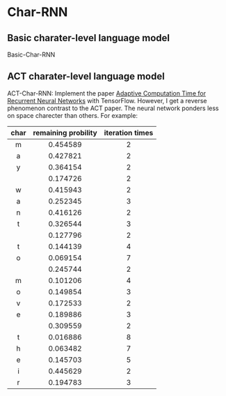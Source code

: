 # Char-RNN
## Basic charater-level language model 
Basic-Char-RNN
## ACT charater-level language model
ACT-Char-RNN: Implement the paper [Adaptive Computation Time for Recurrent Neural Networks](https://arxiv.org/pdf/1603.08983v4.pdf) with TensorFlow. However, I get a reverse phenomenon contrast to the ACT paper. The neural network ponders less on space charecter than others. For example:

| char | remaining probility| iteration times|
|:----:|:------------------:|:--------------:|
|   m  |      0.454589      |        2       |
|   a  |      0.427821      |        2       |
|   y  |      0.364154      |        2       |
|      |      0.174726      |        2       |
|   w  |      0.415943      |        2       | 
|   a  |      0.252345      |        3       | 
|   n  |      0.416126      |        2       |
|   t  |      0.326544      |        3       |
|      |      0.127796      |        2       |
|   t  |      0.144139      |        4       |
|   o  |      0.069154      |        7       |
|      |      0.245744      |        2       | 
|   m  |      0.101206      |        4       |
|   o  |      0.149854      |        3       |
|   v  |      0.172533      |        2       |
|   e  |      0.189886      |        3       |
|      |      0.309559      |        2       |
|   t  |      0.016886      |        8       |
|   h  |      0.063482      |        7       |
|   e  |      0.145703      |        5       |
|   i  |      0.445629      |        2       |
|   r  |      0.194783      |        3       |
